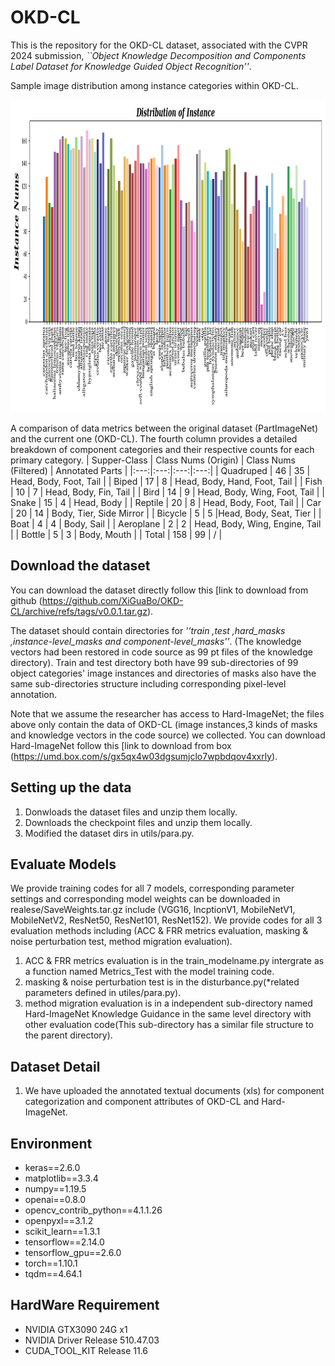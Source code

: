 # OKD-CL

This is the repository for the OKD-CL dataset, associated with the CVPR 2024 submission, <em>``Object Knowledge Decomposition and Components Label Dataset for Knowledge Guided Object Recognition''</em>.

Sample image distribution among instance categories within OKD-CL.
<div style="display:inline-block" align=center>
  <img src="https://github.com/XiGuaBo/OKD-CL/blob/master/ds_detail/instance_distribution_statisc.png" width=800 height=500>
</div>

A comparison of data metrics between the original dataset (PartImageNet) and the current one (OKD-CL). The fourth column provides a detailed breakdown of component categories and their respective counts for each primary category.
| Supper-Class | Class Nums (Origin) | Class Nums (Filtered) | Annotated Parts |
|:---:|:---:|:---:|:---:|
| Quadruped | 46 | 35 | Head, Body, Foot, Tail |
| Biped | 17 | 8 | Head, Body, Hand, Foot, Tail |
| Fish | 10 | 7 | Head, Body, Fin, Tail |
| Bird | 14 | 9 | Head, Body, Wing, Foot, Tail |
| Snake | 15 | 4 | Head, Body |
| Reptile | 20 | 8 | Head, Body, Foot, Tail |
| Car | 20 | 14 | Body, Tier, Side Mirror |
| Bicycle | 5 | 5 |Head, Body, Seat, Tier |
| Boat | 4 | 4 | Body, Sail |
| Aeroplane | 2 | 2 | Head, Body, Wing, Engine, Tail |
| Bottle | 5 | 3 | Body, Mouth |
| Total | 158 | 99 | / |
  
## Download the dataset

You can download the dataset directly follow this [link to download from github
(https://github.com/XiGuaBo/OKD-CL/archive/refs/tags/v0.0.1.tar.gz). 

The dataset should contain directories for <em>''train ,test ,hard_masks ,instance-level_masks and component-level_masks''</em>. (The knowledge vectors had been restored in code source as 99 pt files of the knowledge directory). Train and test directory both have 99 sub-directories of 99 object categories' image instances and directories of masks also have the same sub-directories structure including corresponding pixel-level annotation. 

Note that we assume the researcher has access to Hard-ImageNet; the files above only contain the data of OKD-CL (image instances,3 kinds of masks and knowledge vectors in the code source) we collected. You can download Hard-ImageNet follow this [link to download from box
(https://umd.box.com/s/gx5qx4w03dgsumjclo7wpbdqov4xxrly). 

## Setting up the data

1. Donwloads the dataset files and unzip them locally.
2. Downloads the checkpoint files and unzip them locally. 
3. Modified the dataset dirs in utils/para.py.

## Evaluate Models

We provide training codes for all 7 models, corresponding parameter settings and corresponding model weights can be downloaded in realese/SaveWeights.tar.gz include (VGG16, IncptionV1, MobileNetV1, MobileNetV2, ResNet50, ResNet101, ResNet152). We provide codes for all 3 evaluation methods including (ACC & FRR metrics evaluation, masking & noise perturbation test, method migration evaluation).

1. ACC & FRR metrics evaluation is in the train_modelname.py intergrate as a function named Metrics_Test with the model training code.
2. masking & noise perturbation test is in the disturbance.py(*related parameters defined in utiles/para.py).
3. method migration evaluation is in a independent sub-directory named Hard-ImageNet Knowledge Guidance in the same level directory with other evaluation code(This sub-directory has a similar file structure to the parent directory).

## Dataset Detail

1. We have uploaded the annotated textual documents (xls) for component categorization and component attributes of OKD-CL and Hard-ImageNet.

## Environment

- keras==2.6.0
- matplotlib==3.3.4
- numpy==1.19.5
- openai==0.8.0
- opencv_contrib_python==4.1.1.26
- openpyxl==3.1.2
- scikit_learn==1.3.1
- tensorflow==2.14.0
- tensorflow_gpu==2.6.0
- torch==1.10.1
- tqdm==4.64.1

## HardWare Requirement

- NVIDIA GTX3090 24G x1
- NVIDIA Driver Release 510.47.03
- CUDA_TOOL_KIT Release 11.6

<!-- ## Citation -->

<!-- If the dataset or code is of use to you, please consider citing: -->
